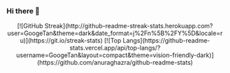 ### Hi there 👋

<!--
**GoogeTan/GoogeTan** is a ✨ _special_ ✨ repository because its `README.md` (this file) appears on your GitHub profile.

Here are some ideas to get you started:

- 🔭 I’m currently working on ...
- 🌱 I’m currently learning ...
- 👯 I’m looking to collaborate on ...
- 🤔 I’m looking for help with ...
- 💬 Ask me about ...
- 📫 How to reach me: ...
- 😄 Pronouns: ...
- ⚡ Fun fact: ...
-->

<div id="header" align="center">
  [![GitHub Streak](http://github-readme-streak-stats.herokuapp.com?user=GoogeTan&theme=dark&date_format=j%2Fn%5B%2FY%5D&locale=ru)](https://git.io/streak-stats)
  [![Top Langs](https://github-readme-stats.vercel.app/api/top-langs/?username=GoogeTan&layout=compact&theme=vision-friendly-dark)](https://github.com/anuraghazra/github-readme-stats)
</div>


